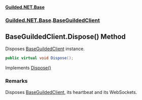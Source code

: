 #### [Guilded.NET.Base](Guilded_NET_Base.md 'Guilded.NET.Base')
### [Guilded.NET.Base](Guilded_NET_Base.md#Guilded_NET_Base 'Guilded.NET.Base').[BaseGuildedClient](BaseGuildedClient.md 'Guilded.NET.Base.BaseGuildedClient')
## BaseGuildedClient.Dispose() Method
Disposes [BaseGuildedClient](BaseGuildedClient.md 'Guilded.NET.Base.BaseGuildedClient') instance.  
```csharp
public virtual void Dispose();
```

Implements [Dispose()](https://docs.microsoft.com/en-us/dotnet/api/System.IDisposable.Dispose 'System.IDisposable.Dispose')  
### Remarks
Disposes [BaseGuildedClient](BaseGuildedClient.md 'Guilded.NET.Base.BaseGuildedClient'), its heartbeat and its WebSockets.  
